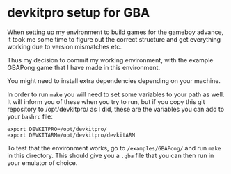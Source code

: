 devkitpro setup for GBA
=======================

When setting up my environment to build games for the gameboy advance, it took me some time to figure out the correct structure and get everything working due to version mismatches etc.

Thus my decision to commit my working environment, with the example GBAPong game that I have made in this environment.

You might need to install extra dependencies depending on your machine.

In order to run `make` you will need to set some variables to your path as well. It will inform you of these when you try to run, but if you copy this git repository to /opt/devkitpro/ as I did, these are the variables you can add to your `bashrc` file:

```
export DEVKITPRO=/opt/devkitpro/
export DEVKITARM=/opt/devkitpro/devkitARM
```

To test that the environment works, go to `/examples/GBAPong/` and run `make` in this directory. This should give you a `.gba` file that you can then run in your emulator of choice.